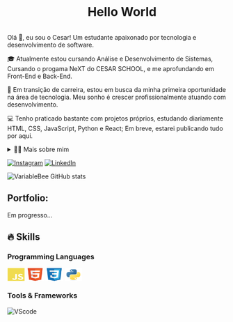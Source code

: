 <!--título-->
<div id="user-content-toc">
  <ul align="center">
    <summary><h1 style="display: inline-block">Hello World</h1></summary>
</div>

<!-- Presentation -->
<p>
  Olá 👋, eu sou o Cesar!
Um estudante apaixonado por tecnologia e desenvolvimento de software.

🎓 Atualmente estou cursando Análise e Desenvolvimento de Sistemas, Cursando o progama NeXT do CESAR SCHOOL,  e me aprofundando em Front-End e Back-End.

🚀 Em transição de carreira, estou em busca da minha primeira oportunidade na área de tecnologia. Meu sonho é crescer profissionalmente atuando com desenvolvimento.

💻 Tenho praticado bastante com projetos próprios, estudando diariamente HTML, CSS, JavaScript, Python e React;
Em breve, estarei publicando tudo por aqui.

</p>

<!-- Dropdown -->
<details>
  <summary>👨‍💻 Mais sobre mim</summary>

  - 💬 Tenho 26 anos e atualmente moro em Recife/PE.
  - 
  - 📚 Gosto muito de aprender! No tempo livre, aproveito para ler livros, praticar esportes, assistir filmes. Acredito que nossos interesses pessoais enriquecem nossa visão de mundo e nossa capacidade de resolver problemas de forma criativa. \o/
</details>

<!-- Links -->
[![Instagram](https://img.shields.io/badge/Instagram-E4405F?style=for-the-badge&logo=instagram&logoColor=white)](https://www.instagram.com/cesarhennrique/)
[![LinkedIn](https://img.shields.io/badge/LinkedIn-0077B5?style=for-the-badge&logo=linkedin&logoColor=white)](https://www.linkedin.com/in/cesarhennrique/)

<!-- GithubStats -->
![VariableBee GitHub stats](https://github-readme-stats.vercel.app/api?username=cesarhennrique&show_icons=true&theme=dracula)

<!-- Portfolio -->
## Portfolio:
<p>Em progresso...</p>
<!-- [Seaborn Data Visualization](https://github.com/VariableBee/seaborn-data-visualization) -->


## 🔥 Skills
<!-- Skills: Programming Languages -->
  <div style="flex-basis: 48%;">
    <h3>Programming Languages</h3>
    <img align="center" alt="Js" height="30" width="40" src="https://raw.githubusercontent.com/devicons/devicon/master/icons/javascript/javascript-plain.svg">
    <img align="center" alt="HTML" height="30" width="40" src="https://raw.githubusercontent.com/devicons/devicon/master/icons/html5/html5-original.svg">
    <img align="center" alt="CSS" height="30" width="40" src="https://raw.githubusercontent.com/devicons/devicon/master/icons/css3/css3-original.svg">
    <img align="center" alt="Python" height="30" width="40" src="https://raw.githubusercontent.com/devicons/devicon/master/icons/python/python-original.svg">
  </div>
  
  <!-- Skills: Tools & Frameworks -->
  <div style="flex-basis: 48%;">
    <h3>Tools & Frameworks</h3>
    <img align="center" alt="VScode" height="30" width="40" src="https://cdn.jsdelivr.net/gh/devicons/devicon/icons/vscode/vscode-original.svg">
  </div>
  

